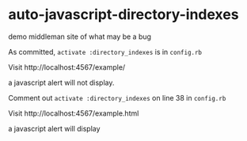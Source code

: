 auto-javascript-directory-indexes
=================================

demo middleman site of what may be a bug

As committed, ```activate :directory_indexes``` is in ```config.rb```

Visit http://localhost:4567/example/

  a javascript alert will not display.

Comment out ```activate :directory_indexes``` on line 38 in ```config.rb```

Visit http://localhost:4567/example.html

  a javascript alert will display
